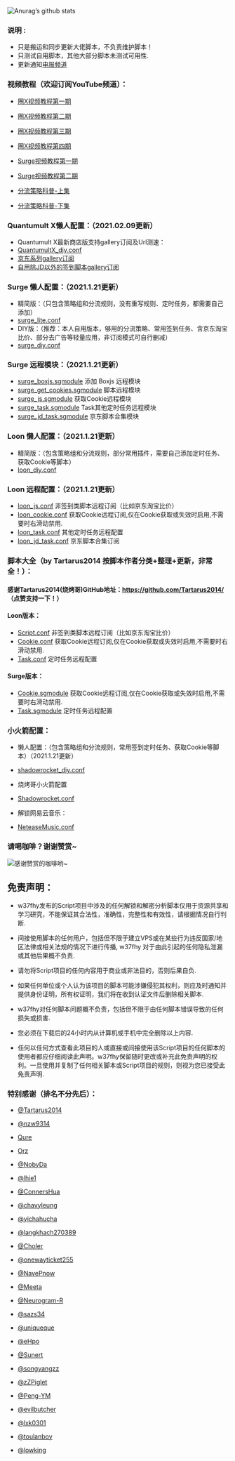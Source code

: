 ![Anurag’s github stats](https://github-readme-stats.vercel.app/api?username=w37fhy&show_icons=true&theme=merko)

### 说明 :

* 只是搬运和同步更新大佬脚本，不负责维护脚本！
* 只测试自用脚本，其他大部分脚本未测试可用性.
* 更新通知[电报频道](https://t.me/w37fhy)

### 视频教程（欢迎订阅YouTube频道）：
* [圈X视频教程第一期](https://youtu.be/G1oUtOA1J2w)
* [圈X视频教程第二期](https://youtu.be/pLZDK9SACLQ)
* [圈X视频教程第三期](https://youtu.be/kKa26Fj0MJA)
* [圈X视频教程第四期](https://youtu.be/_8_xnEQHGbM)

* [Surge视频教程第一期](https://youtu.be/V-p0PIC4un4)
* [Surge视频教程第二期](https://youtu.be/UibWGDrHgQ8)

* [分流策略科普-上集](https://youtu.be/3htp08CVkCE)
* [分流策略科普-下集](https://youtu.be/fd6gRfxwrF4)

### Quantumult X懒人配置：（2021.02.09更新）
* Quantumult X最新商店版支持gallery订阅及Url测速：
* [QuantumultX_diy.conf](https://raw.githubusercontent.com/w37fhy/QuantumultX/master/QuantumultX_diy.conf)
* [京东系列gallery订阅](https://gitee.com/lxk0301/jd_scripts/raw/master/QuantumultX/lxk0301_gallery.json)
* [自用除JD以外的签到脚本gallery订阅](https://raw.githubusercontent.com/w37fhy/QuantumultX/master/QuantumultX_Task.json)

### Surge 懒人配置：（2021.1.21更新）
* 精简版：（只包含策略组和分流规则，没有重写规则、定时任务，都需要自己添加）
* [surge_lite.conf](https://raw.githubusercontent.com/w37fhy/QuantumultX/master/surge_lite.conf)
* DIY版：（推荐：本人自用版本，够用的分流策略、常用签到任务、含京东淘宝比价、部分去广告等轻量应用，非订阅模式可自行删减）
* [surge_diy.conf](https://raw.githubusercontent.com/w37fhy/QuantumultX/master/surge_diy.conf)
### Surge 远程模块：（2021.1.21更新）
* [surge_boxjs.sgmodule](https://gitee.com/chavyleung/scripts/raw/master/box/rewrite/boxjs.rewrite.surge.tf.sgmodule) 添加 Boxjs 远程模块
* [surge_get_cookies.sgmodule](https://raw.githubusercontent.com/w37fhy/QuantumultX/master/surge_get_cookies.sgmodule) 脚本远程模块
* [surge_js.sgmodule](https://raw.githubusercontent.com/w37fhy/QuantumultX/master/surge_js.sgmodule) 获取Cookie远程模块
* [surge_task.sgmodule](https://raw.githubusercontent.com/w37fhy/QuantumultX/master/surge_task.sgmodule) Task其他定时任务远程模块
* [surge_jd_task.sgmodule](https://raw.githubusercontent.com/LXK9301/jd_scripts/master/Surge/lxk0301_Task.sgmodule.sgmodule) 京东脚本合集模块
### Loon 懒人配置：（2021.1.21更新）
* 精简版：（包含策略组和分流规则，部分常用插件，需要自己添加定时任务、获取Cookie等脚本）
* [loon_diy.conf](https://raw.githubusercontent.com/w37fhy/QuantumultX/master/loon_diy.conf)
### Loon 远程配置：（2021.1.21更新）
* [loon_js.conf](https://raw.githubusercontent.com/w37fhy/QuantumultX/master/loon_js.conf) 非签到类脚本远程订阅（比如京东淘宝比价）
* [loon_cookie.conf](https://raw.githubusercontent.com/w37fhy/QuantumultX/master/loon_cookie.conf) 获取Cookie远程订阅,仅在Cookie获取或失效时启用,不需要时右滑动禁用.
* [loon_task.conf](https://raw.githubusercontent.com/w37fhy/QuantumultX/master/loon_task.conf) 其他定时任务远程配置
* [loon_jd_task.conf](https://raw.githubusercontent.com/LXK9301/jd_scripts/master/Loon/lxk0301_LoonTask.conf) 京东脚本合集订阅
### 脚本大全（by Tartarus2014 按脚本作者分类+整理+更新，非常全！）：
#### 感谢Tartarus2014(烧烤哥)GitHub地址：https://github.com/Tartarus2014/ （点赞支持一下！）
#### Loon版本：
* [Script.conf](https://raw.githubusercontent.com/Tartarus2014/Loon-Script/master/Script.conf) 非签到类脚本远程订阅（比如京东淘宝比价）
* [Cookie.conf](https://raw.githubusercontent.com/Tartarus2014/Loon-Script/master/Cookie.conf) 获取Cookie远程订阅,仅在Cookie获取或失效时启用,不需要时右滑动禁用.
* [Task.conf](https://raw.githubusercontent.com/Tartarus2014/Loon-Script/master/Task.conf) 定时任务远程配置
#### Surge版本：
* [Cookie.sgmodule](https://raw.githubusercontent.com/Tartarus2014/Surge-Script/master/Cookie.sgmodule) 获取Cookie远程订阅,仅在Cookie获取或失效时启用,不需要时右滑动禁用.
* [Task.sgmodule](https://raw.githubusercontent.com/Tartarus2014/Surge-Script/master/Task.sgmodule) 定时任务远程配置

### 小火箭配置：

* 懒人配置：（包含策略组和分流规则，常用签到定时任务、获取Cookie等脚本）（2021.1.21更新）
* [shadowrocket_diy.conf](https://raw.githubusercontent.com/w37fhy/QuantumultX/master/shadowrocket_diy.conf)

* 烧烤哥小火箭配置
* [Shadowrocket.conf](https://raw.githubusercontent.com/Tartarus2014/For-own-use/master/Shadowrocket/Shadowrocket.conf) 
* 解锁网易云音乐：
* [NeteaseMusic.conf](https://raw.githubusercontent.com/w37fhy/QuantumultX/master/NeteaseMusic.conf)

### 请喝咖啡？谢谢赞赏~
![感谢赞赏的咖啡哟~](https://raw.githubusercontent.com/w37fhy/QuantumultX/master/zs.png)


## 免责声明：

* w37fhy发布的Script项目中涉及的任何解锁和解密分析脚本仅用于资源共享和学习研究，不能保证其合法性，准确性，完整性和有效性，请根据情况自行判断.

* 间接使用脚本的任何用户，包括但不限于建立VPS或在某些行为违反国家/地区法律或相关法规的情况下进行传播, w37fhy 对于由此引起的任何隐私泄漏或其他后果概不负责.

* 请勿将Script项目的任何内容用于商业或非法目的，否则后果自负.

* 如果任何单位或个人认为该项目的脚本可能涉嫌侵犯其权利，则应及时通知并提供身份证明，所有权证明，我们将在收到认证文件后删除相关脚本.

* w37fhy对任何脚本问题概不负责，包括但不限于由任何脚本错误导致的任何损失或损害.

* 您必须在下载后的24小时内从计算机或手机中完全删除以上内容.

* 任何以任何方式查看此项目的人或直接或间接使用该Script项目的任何脚本的使用者都应仔细阅读此声明。w37fhy保留随时更改或补充此免责声明的权利。一旦使用并复制了任何相关脚本或Script项目的规则，则视为您已接受此免责声明.

### 特别感谢（排名不分先后）：

* [@Tartarus2014](https://github.com/Tartarus2014)

* [@nzw9314](https://github.com/nzw9314)

* [Qure](https://github.com/Koolson/Qure)

* [Orz](https://github.com/Orz-3/mini)

* [@NobyDa](https://github.com/NobyDa)

* [@lhie1](https://github.com/lhie1)

* [@ConnersHua](https://github.com/ConnersHua)

* [@chavyleung](https://github.com/chavyleung)

* [@yichahucha](https://github.com/yichahucha)

* [@langkhach270389](https://github.com/langkhach270389)

* [@Choler](https://github.com/Choler)

* [@onewayticket255](https://github.com/onewayticket255)

* [@NavePnow](https://github.com/NavePnow)

* [@Meeta](https://github.com/MeetaGit)

* [@Neurogram-R](https://github.com/Neurogram-R)

* [@sazs34](https://github.com/sazs34)

* [@uniqueque](https://github.com/uniqueque)

* [@eHpo](https://github.com/eHpo1/Rules)

* [@Sunert](https://github.com/Sunert/Scripts)

* [@songyangzz](https://github.com/songyangzz/QuantumultX.git)

* [@zZPiglet](https://github.com/zZPiglet/Task.git)

* [@Peng-YM](https://github.com/Peng-YM/QuanX)

* [@evilbutcher](https://github.com/evilbutcher/Quantumult_X/tree/master)

* [@lxk0301](https://gitee.com/lxk0301/jd_scripts/tree/master/)

* [@toulanboy](https://github.com/toulanboy/scripts)

* [@lowking](https://github.com/lowking/Scripts)
